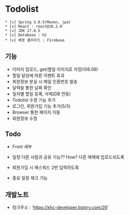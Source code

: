 # Todolist
```shell
* [v] Spring 3.0.5(Maven, jpa)
* [v] React : react@18.2.0
* [v] JDK 17.0.5
* [v] Database : h2
* [v] 배포 클라우드 : Firebase 
```

## 기능
- 이미지 업로드, get(할일 이미지로 저장)(06.06)
- 할일 달성에 따른 이벤트 효과
- 회원정보 분실 시 메일 인증번호 발송
- 달력을 통한 날짜 확인
- 일자별 할일 등록, 삭제(DB 연동)
- Todolist 수정 기능 추가
- 로그인, 회원가입 기능 추가(5/3)
- Browser 통한 페이지 이동
- 회원정보 수정


## Todo
- Front 세부
- 일정 다른 사람과 공유 기능?? How? 다른 매체에 업로드되도록
- 회원가입 시 패스워드 2번 입력하도록

- 중요 일정 체크 기능

## 개발노트 
- 링크주소 : 'https://khc-developer.tistory.com/26'